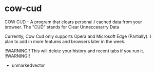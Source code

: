 # cow-cud
COW CUD - A program that clears personal / cached data from your browser.
The "CUD" stands for Clear Unneccesarry Data

Currently, Cow Cud only supports Opera and Microsoft Edge (Partially).
I plan to add in more features and browsers later in the week.

!!WARNING!! This will delete your history and recent tabs if you run it. !!WARNING!!

- unmarkedvector
